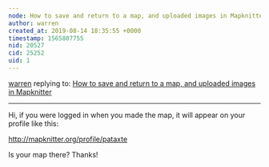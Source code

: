 ```yaml
---
node: How to save and return to a map, and uploaded images in Mapknitter
author: warren
created_at: 2019-08-14 18:35:55 +0000
timestamp: 1565807755
nid: 20527
cid: 25252
uid: 1
---
```




[warren](../profile/warren) replying to: [How to save and return to a map, and uploaded images in Mapknitter](../notes/pataxte/08-14-2019/how-to-save-and-return-to-a-map-and-uploaded-images-in-mapknitter)

----
Hi, if you were logged in when you made the map, it will appear on your profile like this: 

http://mapknitter.org/profile/pataxte

Is your map there? Thanks!